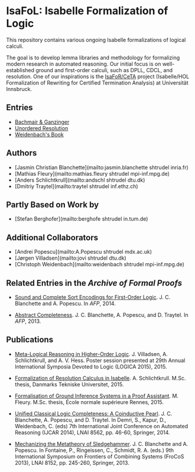 # IsaFoL: Isabelle Formalization of Logic #

This repository contains various ongoing Isabelle formalizations of logical calculi.

The goal is to develop lemma libraries and methodology for formalizing modern research in automated reasoning. Our initial focus is on well-established ground and first-order calculi, such as DPLL, CDCL, and resolution. One of our inspirations is the [IsaFoR/CeTA](http://cl-informatik.uibk.ac.at/software/ceta/) project (Isabelle/HOL Formalization of Rewriting for Certified Termination Analysis) at Universität Innsbruck.

## Entries ##

* [Bachmair & Ganzinger](Bachmair_Ganzinger/README.md)
* [Unordered Resolution](Unordered_Resolution/README.md)
* [Weidenbach's Book](Weidenbach_Book/README.md)

## Authors ##

* [Jasmin Christian Blanchette](mailto:jasmin.blanchette shtrudel inria.fr)
* [Mathias Fleury](mailto:mathias.fleury shtrudel mpi-inf.mpg.de)
* [Anders Schlichtkrull](mailto:andschl shtrudel dtu.dk)
* [Dmitriy Traytel](mailto:traytel shtrudel inf.ethz.ch)

## Partly Based on Work by ##

* [Stefan Berghofer](mailto:berghofe shtrudel in.tum.de)

## Additional Collaborators ##

* [Andrei Popescu](mailto:A.Popescu shtrudel mdx.ac.uk)
* [Jørgen Villadsen](mailto:jovi shtrudel dtu.dk)
* [Christoph Weidenbach](mailto:weidenbach shtrudel mpi-inf.mpg.de)

## Related Entries in the _Archive of Formal Proofs_ ##

* [Sound and Complete Sort Encodings for First-Order Logic](http://afp.sourceforge.net/entries/Sort_Encodings.shtml).
  J. C. Blanchette and A. Popescu. In _AFP_, 2014.

* [Abstract Completeness](http://afp.sourceforge.net/entries/Abstract_Completeness.shtml).
  J. C. Blanchette, A. Popescu, and D. Traytel. In _AFP_, 2013.

## Publications ##

* [Meta-Logical Reasoning in Higher-Order Logic](http://orbit.dtu.dk/files/118776437/logica_poster.pdf).
  J. Villadsen, A. Schlichtkrull, and A. V. Hess.
  Poster session presented at 29th Annual International Symposia Devoted to
  Logic (LOGICA 2015), 2015.

* [Formalization of Resolution Calculus in Isabelle](http://people.compute.dtu.dk/andschl/Thesis.pdf).
  A. Schlichtkrull.
  M.Sc. thesis, Danmarks Tekniske Universitet, 2015.

* [Formalisation of Ground Inference Systems in a Proof Assistant](http://www.mpi-inf.mpg.de/fileadmin/inf/rg1/Documents/fleury_master_thesis.pdf).
  M. Fleury.
  M.Sc. thesis, École normale supérieure Rennes, 2015.

* [Unified Classical Logic Completeness: A Coinductive Pearl](http://www.loria.fr/~jablanch/compl.pdf).
  J. C. Blanchette, A. Popescu, and D. Traytel.
  In Demri, S., Kapur, D., Weidenbach, C. (eds) 7th International Joint
  Conference on Automated Reasoning (IJCAR 2014), LNAI 8562, pp. 46-60,
  Springer, 2014.

* [Mechanizing the Metatheory of Sledgehammer](http://www.loria.fr/~jablanch/self.pdf).
  J. C. Blanchette and A. Popescu.
  In Fontaine, P., Ringeissen, C., Schmidt, R. A. (eds.) 9th International
  Symposium on Frontiers of Combining Systems (FroCoS 2013), LNAI 8152,
  pp. 245-260, Springer, 2013.
